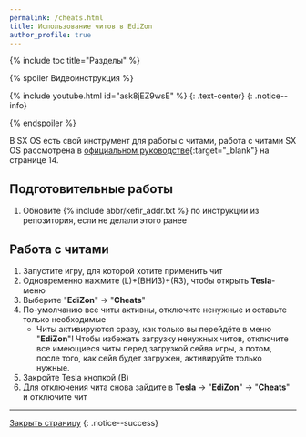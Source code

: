 ```yaml
---
permalink: /cheats.html
title: Использование читов в EdiZon
author_profile: true
---
```

{% include toc title="Разделы" %}

{% spoiler Видеоинструкция %}

{% include youtube.html id="ask8jEZ9wsE" %}
{: .text-center}
{: .notice--info}

{% endspoiler %}

В SX OS есть свой инструмент для работы с читами, работа с читами SX OS рассмотрена в [официальном руководстве](https://sx.xecuter.com/download/manuals/sxos/[RU]_sxos_v1.3.pdf){:target="_blank"} на странице 14.

## Подготовительные работы 

1. Обновите {% include abbr/kefir_addr.txt %} по инструкции из репозитория, если не делали этого ранее

## Работа с читами

1. Запустите игру, для которой хотите применить чит
1. Одновременно нажмите (L)+(ВНИЗ)+(R3), чтобы открыть **Tesla**-меню 
1. Выберите "**EdiZon**" -> "**Cheats**"
1. По-умолчанию все читы активны, отключите ненужные и оставьте только необходимые
   + Читы активируются сразу, как только вы перейдёте в меню "**EdiZon**"! Чтобы избежать загрузку ненужных читов, отключите все имеющиеся читы перед загрузкой сейва игры, а потом, после того, как сейв будет загружен, активируйте только нужные. 
1. Закройте Tesla кнопкой (B)
1. Для отключения чита снова зайдите в **Tesla** -> "**EdiZon**" -> "**Cheats**" и отключите чит

___

[Закрыть страницу](javascript:window.close();)
{: .notice--success}